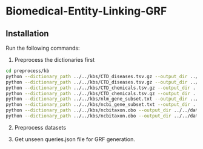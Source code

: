 # Biomedical-Entity-Linking-GRF

## Installation

Run the following commands:

1. Preprocess the dictionaries first

```bash
cd preprocess/kb
python --dictionary_path ../../kbs/CTD_diseases.tsv.gz --output_dir ../../datasets/ncbi-disease
python --dictionary_path ../../kbs/CTD_diseases.tsv.gz --output_dir ../../datasets/bc5cdr-disease
python --dictionary_path ../../kbs/CTD_chemicals.tsv.gz --output_dir ../../datasets/bc5cdr-chemical
python --dictionary_path ../../kbs/CTD_chemicals.tsv.gz --output_dir ../../datasets/nlm-chemical
python --dictionary_path ../../kbs/nlm_gene_subset.txt --output_dir ../../datasets/nlm-gene
python --dictionary_path ../../kbs/ncbi_gene_subset.txt --output_dir ../../datasets/ncbi-gene
python --dictionary_path ../../kbs/ncbitaxon.obo --output_dir ../../datasets/ncbi-taxon
python --dictionary_path ../../kbs/ncbitaxon.obo --output_dir ../../datasets/s800
```

2. Preprocess datasets

3. Get unseen queries.json file for GRF generation.

